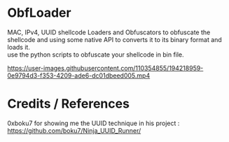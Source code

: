 # ObfLoader
MAC, IPv4, UUID shellcode Loaders and Obfuscators to obfuscate the shellcode and using some native API to converts it to its binary format and loads it.  
use the python scripts to obfuscate your shellcode in bin file.  

https://user-images.githubusercontent.com/110354855/194218959-0e9794d3-f353-4209-ade6-dc01dbeed005.mp4  

# Credits / References  
0xboku7 for showing me the UUID technique in his project : https://github.com/boku7/Ninja_UUID_Runner/ 
